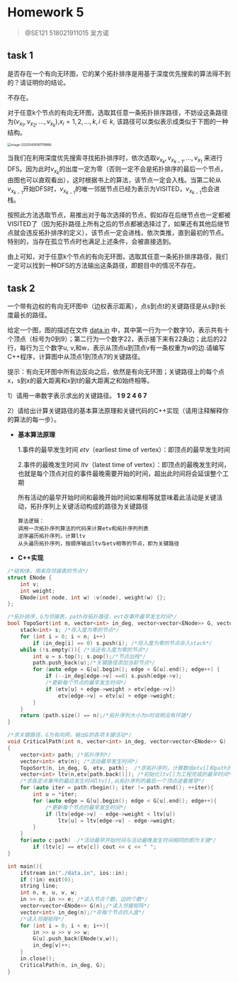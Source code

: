 # Homework 5

> @SE121  518021911015 吴方诺

## task 1

是否存在一个有向无环图，它的某个拓扑排序是用基于深度优先搜索的算法得不到的？请证明你的结论。

不存在。

对于任意k个节点的有向无环图，选取其任意一条拓扑排序路径，不妨设这条路径为$(v_{x_1},v_{x_2},...,v_{x_k})$,$x_i = 1, 2, ...,k, i\in k$, 该路径可以类似表示成类似于下图的一种结构。

<img src="https://gitee.com/fangnuowu/img/raw/master///20200509223415.png" alt="image-20200408161119866" style="zoom:50%;" />

当我们在利用深度优先搜索寻找拓扑排序时，依次选取$v_{x_k},v_{x_{k-1}},...,v_{x_1}$ 来进行DFS。因为此时$v_{x_k}$的出度一定为零（否则一定不会是拓扑排序的最后一个节点，由图也可以直观看出），这时根据书上的算法，该节点一定会入栈。当第二轮从$v_{x_{k-1}}$开始DFS时，$v_{x_{k-1}}$的唯一邻居节点已经为表示为VISITED，$v_{x_{k-1}}$也会进栈。

按照此方法选取节点，易推出对于每次选择的节点，假如存在后继节点也一定都被VISITED了（因为拓扑路径上所有之后的节点都被选择过了，如果还有其他后继节点就会违反拓扑排序的定义），该节点一定会进栈，依次类推，直到最初的节点。特别的，当存在孤立节点时也满足上述条件，会被直接选到。

由上可知，对于任意k个节点的有向无环图，选取其任意一条拓扑排序路径，我们一定可以找到一种DFS的方法输出这条路径，即题目中的情况不存在。



## task 2

一个带有边权的有向无环图中（边权表示距离），点s到点t的关键路径是从s到t长度最长的路径。

给定一个图，图的描述在文件 [data.in](https://oc.sjtu.edu.cn/courses/17594/files/593651/download?verifier=Q9XCWKbLuetT0D0YKpS3A1kCWuyh7oHhqRC7kvmq&wrap=1) 中，其中第一行为一个数字10，表示共有十个顶点（标号为0到9）；第二行为一个数字22，表示接下来有22条边；此后的22行，每行为三个数字u, v,和w，表示从顶点u到顶点v有一条权重为w的边.请编写C++程序，计算图中从顶点1到顶点7的关键路径。

提示：有向无环图中所有边反向之后，依然是有向无环图；关键路径上的每个点x，s到x的最大距离和x到t的最大距离之和始终相等。

1）请用一串数字表示求出的关键路径。  **1 9 2 4 6 7**

2）请给出计算关键路径的基本算法原理和关键代码的C++实现（请用注释解释你的算法的每一步）。

- **基本算法原理**

  1.事件的最早发生时间 $etv$（earliest time of vertex）：即顶点的最早发生时间

  2.事件的最晚发生时间 $ltv$（latest time of vertex）：即顶点的最晚发生时间，也就是每个顶点对应的事件最晚需要开始的时间，超出此时间将会延误整个工期

  所有活动的最早开始时间和最晚开始时间如果相等就意味着此活动是关键活动，拓扑序列上关键活动构成的路径为关键路径

  ```
  算法逻辑：
  调用一次拓扑序列算法的代码来计算etv和拓扑序列列表
  逆序遍历拓扑序列，计算ltv
  从头遍历拓扑序列，按顺序输出ltv与etv相等的节点，即为关键路径
  ```

  

- **C++实现**

```c++
/*结构体，用来存邻接表的节点*/
struct ENode {
	int v;
	int weight;
	ENode(int node, int w) :v(node), weight(w) {};
};

/*拓扑排序，G为邻接表，path存拓扑路径，evt存事件最早发生时间*/
bool TopoSort(int n, vector<int> in_deg, vector<vector<ENode>> G, vector<int>& etv, vector<int>& path) {
	stack<int> s; /*存入度为零的节点*/
	for (int i = 0; i < n; i++)
		if (in_deg[i] == 0) s.push(i); /*将入度为零的节点存入stack*/
	while (!s.empty()){ /*当还有入度为零的节点*/
		int u = s.top(); s.pop();/*节点出栈*/
		path.push_back(u);/*关键路径添加当前节点*/
		for (auto edge = G[u].begin(); edge < G[u].end(); edge++) {
			if (--in_deg[edge->v] ==0) s.push(edge->v);
            /*更新每个节点的最早发生时间*/
			if (etv[u] + edge->weight > etv[edge->v])
				etv[edge->v] = etv[u] + edge->weight;
		}			
	}
	return (path.size() == n);/*拓扑序列大小为n时说明没有环路*/
}

/*求关键路径，G为有向网，输出G的各项关键活动*/
void CriticalPath(int n, vector<int> in_deg, vector<vector<ENode>> G)
{
	vector<int> path; /*拓扑序列*/
	vector<int> etv(n); /*活动最早发生时间*/
	TopoSort(n, in_deg, G, etv, path);  /*求拓扑序列，计算数组etv[]和path的值*/	
	vector<int> ltv(n,etv[path.back()]); /*初始化ltv[]为工程完成的最早时间*/	
	/*求各定点事件的最迟发生时间ltv[],从拓扑序列的最后一个顶点逆着推导*/
    for (auto iter = path.rbegin(); iter != path.rend(); ++iter){
		int u = *iter;
		for (auto edge = G[u].begin(); edge < G[u].end(); edge++){
			/*更新每个节点的最早发生时间*/
            if (ltv[edge->v] - edge->weight < ltv[u])
				ltv[u] = ltv[edge->v] - edge->weight;
		}
	}	
	for(auto c:path)  /*活动最早开始时间与活动最晚发生时间相同的即为关键*/
		if (ltv[c] == etv[c]) cout << c << " ";
}

int main(){
	ifstream in("./data.in", ios::in);
	if (!in) exit(0);       
    string line; 
    int n, e, u, v, w;		
	in >> n; in >> e; /*读入节点个数、边的个数*/
	vector<vector<ENode>> G(n);/*读入邻接矩阵*/
	vector<int> in_deg(n);/*存每个节点的入度*/
	/*读入邻接矩阵*/
	for (int i = 0; i < e; i++){ 
		in >> u >> v >> w;
		G[u].push_back(ENode(v,w));
		in_deg[v]++;
	}
	in.close();
	CriticalPath(n, in_deg, G);	
}
```

